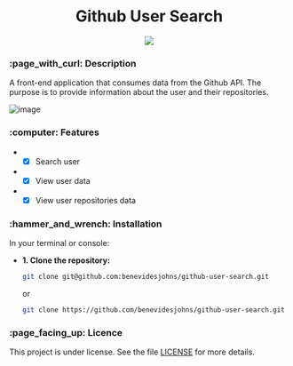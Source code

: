 <h1 align="center">Github User Search</h1>

<p align="center">
<img src="http://img.shields.io/static/v1?label=STATUS&message=EM%20DESENVOLVIMENTO&color=GREEN&style=for-the-badge"/>
</p>

<h3>:page_with_curl: Description</h3>
<p>A front-end application that consumes data from the Github API. The purpose is to provide information about the user and their repositories.</p>

![image](https://github.com/benevidesjohns/github-user-search/assets/84235201/fff8a561-18e7-4375-b117-81b4106d84c3)

<h3>:computer: Features</h3>

* - [x] Search user<br>
* - [x] View user data<br>
* - [x] View user repositories data<br>

<h3>:hammer_and_wrench: Installation</h3>

<p>In your terminal or console:</p>

- <strong>1. Clone the repository:</strong>
  ```bash
  git clone git@github.com:benevidesjohns/github-user-search.git
  ```
  or
  
  ```bash
  git clone https://github.com/benevidesjohns/github-user-search.git
  ```

<h3>:page_facing_up: Licence</h3>
<p>This project is under license. See the file <a href="https://github.com/benevidesjohns/github-user-search/blob/master/LICENSE">LICENSE</a> for more details. </p>
